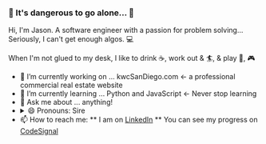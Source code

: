 
### 🔮 It's dangerous to go alone... 🔮

Hi, I'm Jason. A software engineer with a passion for problem solving... Seriously, I can't get enough algos. 💻

When I'm not glued to my desk, I like to drink ☕, work out & 🏄, & play 🏀, 🎮

- 🔭 I’m currently working on ... kwcSanDiego.com <- a professional commercial real estate website
- 🌱 I’m currently learning ... Python and JavaScript <- Never stop learning
- 💬 Ask me about ... anything!
- <details><summary>😄 Pronouns: Sire</summary>(Like a knight)<br>((mr.))</details>
- 📫 How to reach me: 
** I am on [LinkedIn](http://linkedin.com/jfadelli)
** You can see my progress on [CodeSignal](https://app.codesignal.com/profile/j_son)
